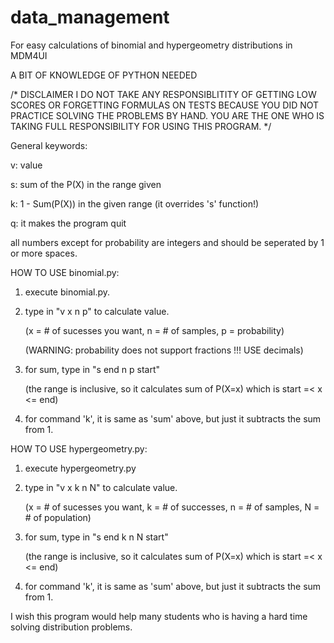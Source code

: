 # data_management
For easy calculations of binomial and hypergeometry distributions in MDM4UI

A BIT OF KNOWLEDGE OF PYTHON NEEDED

/* DISCLAIMER
I DO NOT TAKE ANY RESPONSIBLITITY OF GETTING LOW SCORES OR FORGETTING FORMULAS
ON TESTS BECAUSE YOU DID NOT PRACTICE SOLVING THE PROBLEMS BY HAND.
YOU ARE THE ONE WHO IS TAKING FULL RESPONSIBILITY FOR USING THIS PROGRAM.
*/

General keywords:

  v: value
  
  s: sum of the P(X) in the range given 
  
  k: 1 - Sum(P(X)) in the given range (it overrides 's' function!)
  
  q: it makes the program quit
  
  all numbers except for probability are integers and should be seperated by 1 or more spaces.
  
  
HOW TO USE binomial.py:
  1. execute binomial.py.
  2. type in "v x n p" to calculate value. 
  
     (x = # of sucesses you want, n = # of samples, p = probability)
     
     (WARNING: probability does not support fractions !!! USE decimals)  
  3. for sum, type in "s end n p start" 
     
     (the range is inclusive, so it calculates sum of P(X=x) which is start =< x <= end)   
  4. for command 'k', it is same as 'sum' above, but just it subtracts the sum from 1.
      
HOW TO USE hypergeometry.py:
  1. execute hypergeometry.py
  2. type in "v x k n N" to calculate value. 
  
     (x = # of sucesses you want, k = # of successes, n = # of samples, N = # of population)
  3. for sum, type in "s end k n N start"
       
     (the range is inclusive, so it calculates sum of P(X=x) which is start =< x <= end)
  4. for command 'k', it is same as 'sum' above, but just it subtracts the sum from 1.


I wish this program would help many students who is having a hard time solving distribution problems.
